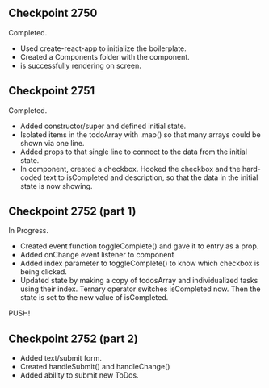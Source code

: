 ## Checkpoint 2750

Completed. 
- Used create-react-app to initialize the boilerplate. 
- Created a Components folder with the <ToDoItem /> component. 
- <ToDoItem /> is successfully rendering on screen.

## Checkpoint 2751
Completed. 
- Added constructor/super and defined initial state. 
- Isolated items in the todoArray with .map() so that many arrays could be shown via one <ToDoItem /> line.
- Added props to that single <ToDoItem /> line to connect to the data from the initial state.
- In <ToDoItem /> component, created a checkbox. Hooked the checkbox and the hard-coded text to isCompleted and description, so that the data in the initial state is now showing.

## Checkpoint 2752 (part 1)
In Progress.
- Created event function toggleComplete() and gave it to <ToDo /> entry as a prop.
- Added onChange event listener to <ToDo /> component
- Added index parameter to toggleComplete() to know which checkbox is being clicked.
- Updated state by making a copy of todosArray and individualized tasks using their index. Ternary operator switches isCompleted now. Then the state is set to the new value of isCompleted.

PUSH!

## Checkpoint 2752 (part 2)
- Added text/submit form.
- Created handleSubmit() and handleChange()
- Added ability to submit new ToDos.
